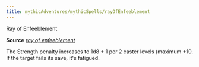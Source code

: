 ```yaml
---
title: mythicAdventures/mythicSpells/rayOfEnfeeblement
---
```

Ray of Enfeeblement

**Source** [_ray of enfeeblement_](spell_dir/rayOfEnfeeblement#_ray-of-enfeeblement)

The Strength penalty increases to 1d8 + 1 per 2 caster levels (maximum +10. If the target fails its save, it's fatigued.

